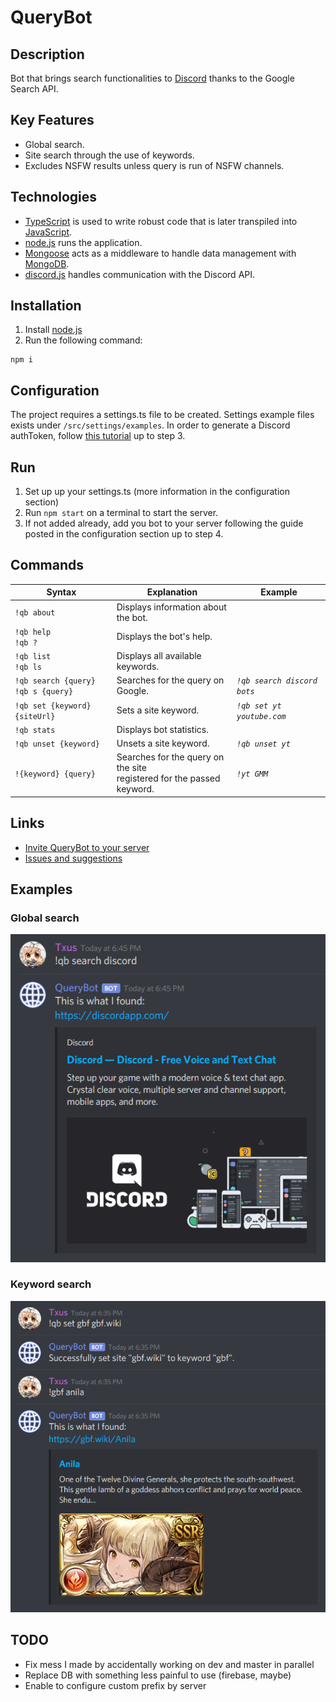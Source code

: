 # QueryBot

## Description

Bot that brings search functionalities to [Discord](https://discordapp.com/) thanks to the Google Search API.

## Key Features

- Global search.
- Site search through the use of keywords.
- Excludes NSFW results unless query is run of NSFW channels.

## Technologies

- [TypeScript](https://www.typescriptlang.org/) is used to write robust code that is later transpiled into [JavaScript](https://www.javascript.com/).
- [node.js](https://nodejs.org/) runs the application.
- [Mongoose](https://mongoosejs.com/) acts as a middleware to handle data management with [MongoDB](https://www.mongodb.com/).
- [discord.js](https://discord.js.org/#/) handles communication with the Discord API.

## Installation

1. Install [node.js](https://nodejs.org/)
2. Run the following command:

```
npm i
```

## Configuration

The project requires a settings.ts file to be created.
Settings example files exists under `/src/settings/examples`.
In order to generate a Discord authToken, follow [this tutorial](https://www.digitaltrends.com/gaming/how-to-make-a-discord-bot/) up to step 3.

## Run

1. Set up up your settings.ts (more information in the configuration section)
2. Run `npm start` on a terminal to start the server.
3. If not added already, add you bot to your server following the guide posted in the configuration section up to step 4.

## Commands

| Syntax                                   | Explanation                                                              | Example                     |
| ---------------------------------------- | ------------------------------------------------------------------------ | --------------------------- |
| `!qb about`                              | Displays information about the bot.                                      |
| `!qb help`<br/>`!qb ?`                   | Displays the bot's help.                                                 |
| `!qb list`<br/>`!qb ls`                  | Displays all available keywords.                                         |
| `!qb search {query}`<br/>`!qb s {query}` | Searches for the query on Google.                                        | _`!qb search discord bots`_ |
| `!qb set {keyword} {siteUrl}`            | Sets a site keyword.                                                     | _`!qb set yt youtube.com`_  |
| `!qb stats`                              | Displays bot statistics.                                                 |
| `!qb unset {keyword}`                    | Unsets a site keyword.                                                   | _`!qb unset yt`_            |
| `!{keyword} {query}`                     | Searches for the query on the site<br>registered for the passed keyword. | _`!yt GMM`_                 |

## Links

- [Invite QueryBot to your server](https://discordapp.com/oauth2/authorize?client_id=495279079868596225&scope=bot&permissions=18432)
- [Issues and suggestions](https://github.com/jesuscc1993/querybot/issues)

## Examples

### Global search

![](readme_assets/search-example.png)

### Keyword search

![](readme_assets/keyword-search-example.png)

## TODO

- Fix mess I made by accidentally working on dev and master in parallel
- Replace DB with something less painful to use (firebase, maybe)
- Enable to configure custom prefix by server
